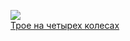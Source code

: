 ![](/books/humor_prose/Джером%20К%20Джером/Трое%20на%20четырех%20колесах.jpg)  
[Трое на четырех колесах](/books/humor_prose/Джером%20К%20Джером/Трое%20на%20четырех%20колесах)
